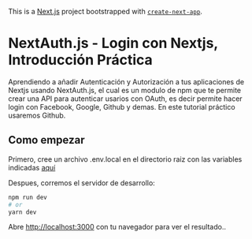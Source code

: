 This is a [Next.js](https://nextjs.org/) project bootstrapped with [`create-next-app`](https://github.com/vercel/next.js/tree/canary/packages/create-next-app).

# NextAuth.js - Login con Nextjs, Introducción Práctica

Aprendiendo a añadir Autenticación y Autorización a tus aplicaciones de Nextjs usando NextAuth.js, el cual es un modulo de npm que te permite crear una API para autenticar usarios con OAuth, es decir permite hacer login con Facebook, Google, Github y demas. En este tutorial práctico usaremos Github.

## Como empezar

Primero, cree un archivo .env.local en el directorio raiz con las variables indicadas [aquí](./.env.local.example)

Despues, corremos el servidor de desarrollo:

```bash
npm run dev
# or
yarn dev
```

Abre [http://localhost:3000](http://localhost:3000) con tu navegador para ver el resultado..
